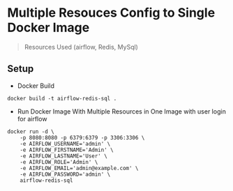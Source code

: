 # Multiple Resouces Config to Single Docker Image

> Resources Used (airflow, Redis, MySql)

## Setup

* Docker Build
```
docker build -t airflow-redis-sql .
```
* Run Docker Image With Multiple Resources in One Image with user login for airflow 
```
docker run -d \             
    -p 8080:8080 -p 6379:6379 -p 3306:3306 \
    -e AIRFLOW_USERNAME='admin' \
    -e AIRFLOW_FIRSTNAME='Admin' \
    -e AIRFLOW_LASTNAME='User' \
    -e AIRFLOW_ROLE='Admin' \
    -e AIRFLOW_EMAIL='admin@example.com' \
    -e AIRFLOW_PASSWORD='admin' \
    airflow-redis-sql
```
